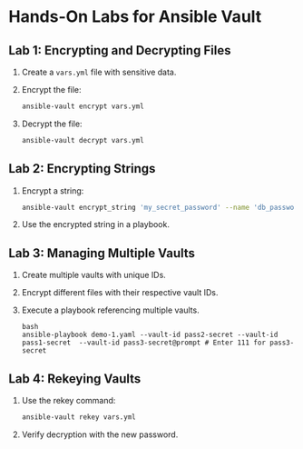# Hands-On Labs for Ansible Vault

## Lab 1: Encrypting and Decrypting Files

1. Create a `vars.yml` file with sensitive data.

2. Encrypt the file:

    ```bash
    ansible-vault encrypt vars.yml
    ```

3. Decrypt the file:

    ```bash
   ansible-vault decrypt vars.yml
    ```

## Lab 2: Encrypting Strings

1. Encrypt a string:

    ```bash
   ansible-vault encrypt_string 'my_secret_password' --name 'db_password'
    ```

2. Use the encrypted string in a playbook.

## Lab 3: Managing Multiple Vaults

1. Create multiple vaults with unique IDs.

2. Encrypt different files with their respective vault IDs.

3. Execute a playbook referencing multiple vaults.

    ```
    bash
    ansible-playbook demo-1.yaml --vault-id pass2-secret --vault-id pass1-secret  --vault-id pass3-secret@prompt # Enter 111 for pass3-secret
    ```

## Lab 4: Rekeying Vaults

1. Use the rekey command:

    ```bash
   ansible-vault rekey vars.yml
    ```

2. Verify decryption with the new password.
